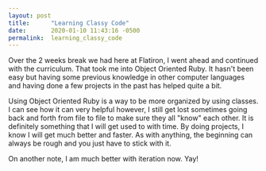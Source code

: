 ```yaml
---
layout: post
title:      "Learning Classy Code"
date:       2020-01-10 11:43:16 -0500
permalink:  learning_classy_code
---
```



Over the 2 weeks break we had here at Flatiron, I went ahead and continued with the curriculum. That took me into Object Oriented Ruby.  It hasn't been easy but having some previous knowledge in other computer languages and having done a few projects in the past has helped quite a bit. 

Using Object Oriented Ruby is a way to be more organized by using classes. I can see how it can very helpful however, I still get lost sometimes going back and forth from file to file to make sure they all "know" each other.  It is definitely something that I will get used to with time. By doing projects, I know I will get much better and faster. As with anything, the beginning can always be rough and you just have to stick with it.

On another note, I am much better with iteration now. Yay!
